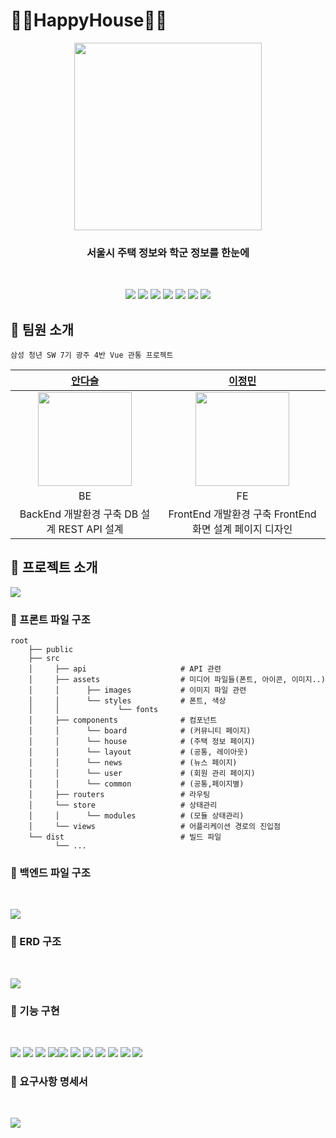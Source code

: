 # 💛🏡HappyHouse🏡💛

<div align="center">   
    <img src ="https://user-images.githubusercontent.com/72871348/169956481-566cb41f-e034-4348-b8c5-6b361f021c67.svg" width=300px>
    <h3> 서울시 주택 정보와 학군 정보를 한눈에</h3>
    <br>
    <p align="center">
  <img src="https://img.shields.io/badge/API-Kakao_Map-red?style=flat"
  <img src="https://img.shields.io/badge/API-Naver_News-skyblue?style=flat"> 
  <img src="https://img.shields.io/badge/Library-vue_Bootstrap-563D7C?style=flat&logo=bootstrap">
  <img src="https://img.shields.io/badge/Language-Java_11-007396?style=flat&logo=java&logoColor=white"> 
  <img src="https://img.shields.io/badge/Language-JavaScript-F7DF1E?style=flat&logo=javascript&logoColor=white"> 
  <img src="https://img.shields.io/badge/Database-MySql-F80000?style=flat&logo=oracle&logoColor=white">
  <img src="https://img.shields.io/badge/Framework-Vue-D22128?style=flat&logo=apahce&logoColor=white">
  <img src="https://img.shields.io/badge/Framework-SpringFramework-6DB33F?style=flat&logo=spring&logoColor=white">

</p>
</div>

<!-- ## 💛 배포 주소

> Click :
 -->

<!-- ## 💛 데모 영상

>  -->

## 💛 팀원 소개

```
삼성 청년 SW 7기 광주 4반 Vue 관통 프로젝트
```

|                                             [안다슬](https://github.com/daseullll)                                              |                                             [이정민](https://github.com/jmlee9707)                                             |
| :-----------------------------------------------------------------------------------------------------------------------------: | :----------------------------------------------------------------------------------------------------------------------------: |
| <img src="https://user-images.githubusercontent.com/72871348/169957063-f14b8d83-6a83-4950-88be-ddf362a29665.jpeg" width="150"/> | <img src="https://user-images.githubusercontent.com/72871348/169957444-3e3a7ad7-d0fe-4a0a-9061-d7546aaae495.jpg" width="150"/> |
|                                                               BE                                                                |                                                               FE                                                               |
|                                           BackEnd 개발환경 구축 DB 설계 REST API 설계                                           |                                    FrontEnd 개발환경 구축 FrontEnd 화면 설계 페이지 디자인                                     |

## 💛 프로젝트 소개

![](https://velog.velcdn.com/images/jmlee9707/post/87290f53-9511-4463-bd6a-a6cfd3cd6c9c/image.png)

### 📂 프론트 파일 구조

```text
root
    ├── public
    ├── src
    │     ├── api                     # API 관련
    │     ├── assets                  # 미디어 파일들(폰트, 아이콘, 이미지..)
    │     │      ├── images           # 이미지 파일 관련
    │     │      └── styles           # 폰트, 색상
    │     │             └── fonts
    │     ├── components              # 컴포넌트
    │     │      └── board            # (커뮤니티 페이지)
    │     │      └── house            # (주택 정보 페이지)
    │     │      └── layout           # (공통, 레이아웃)
    │     │      └── news             # (뉴스 페이지)
    │     │      └── user             # (회원 관리 페이지)
    │     │      └── common           # (공통,페이지별)
    │     ├── routers                 # 라우팅
    │     └── store                   # 상태관리
    │     │      └── modules          # (모듈 상태관리)
    │     └── views                   # 어플리케이션 경로의 진입점
    └── dist                          # 빌드 파일
          └── ...
```

### 📂 백엔드 파일 구조

<br />

![](https://velog.velcdn.com/images/jmlee9707/post/a68d37a5-5b97-425e-9998-8f7a4b0958c3/image.png)

### 📂 ERD 구조

<br />

![](https://velog.velcdn.com/images/jmlee9707/post/f67702c1-c1e8-4c6c-b43c-1946576e61eb/image.PNG)

### 📂 기능 구현

<br/>

![](https://velog.velcdn.com/images/jmlee9707/post/a4891f0f-0364-4908-a9cd-3a1a2f4f2c32/image.jpeg)
![](https://velog.velcdn.com/images/jmlee9707/post/4e803ebc-283e-4f5f-95f9-0badb2b0bae4/image.jpeg)
![](https://velog.velcdn.com/images/jmlee9707/post/d3fefc56-b2d6-4fa8-a82e-9191ba26fde5/image.jpeg)
![](https://velog.velcdn.com/images/jmlee9707/post/bea7093f-09d0-4146-af28-e41859be2f47/image.jpeg)![](https://velog.velcdn.com/images/jmlee9707/post/7ffddbd1-7151-4c7c-b8b4-2fb8cea074c6/image.jpeg)
![](https://velog.velcdn.com/images/jmlee9707/post/5be6e19a-8a6e-4b73-a561-0b86dca03c8f/image.jpeg)
![](https://velog.velcdn.com/images/jmlee9707/post/dc0fd767-d894-4a5c-84d0-1fdc8beea172/image.jpeg)
![](https://velog.velcdn.com/images/jmlee9707/post/76874ad6-de45-475d-aa98-a874f78e3737/image.jpeg)
![](https://velog.velcdn.com/images/jmlee9707/post/e3d15033-dfa1-4170-ae15-a5a03b6cc972/image.jpeg)
![](https://velog.velcdn.com/images/jmlee9707/post/bedf43bf-7e35-4cf2-86ce-e35fc06029ee/image.jpeg)
![](https://velog.velcdn.com/images/jmlee9707/post/4019fbe0-f80d-418a-b76a-22d2f29b76bb/image.jpeg)

### 📡 요구사항 명세서

<br />

![](https://velog.velcdn.com/images/jmlee9707/post/4f099512-2e40-4fc3-99e2-cbab8f9ab811/image.png)
